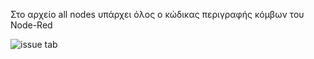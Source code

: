 Στο αρχείο all nodes υπάρχει όλος ο κώδικας περιγραφής κόμβων του Node-Red

![issue tab](https://lab.github.com/public/images/issue_tab.png)
